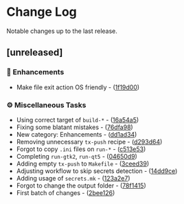 # Change Log

Notable changes up to the last release.

## [unreleased]

### 🚀  Enhancements

- Make file exit action OS friendly - ([1f19d00](https://github.com/HeidiSQL/HeidiSQL/commit/1f19d004905a39a6a1d49df698bd4194735aa29c))

### ⚙️ Miscellaneous Tasks

- Using correct target of `build-*` - ([16a54a5](https://github.com/HeidiSQL/HeidiSQL/commit/16a54a57aa6974c819801c3e304367fab7ec07af))
- Fixing some blatant mistakes - ([76dfa98](https://github.com/HeidiSQL/HeidiSQL/commit/76dfa98217d4eabaf30e96a938fb982fdabb221d))
- New category: Enhancements - ([dd1ad34](https://github.com/HeidiSQL/HeidiSQL/commit/dd1ad34317215a16178fc6bf5de04146358e29aa))
- Removing unnecessary `tx-push` recipe - ([d293d64](https://github.com/HeidiSQL/HeidiSQL/commit/d293d648d8cc933d01e269619cc041f2833b6a3f))
- Forgot to copy `.ini` files on `run-*` - ([c513e53](https://github.com/HeidiSQL/HeidiSQL/commit/c513e535d916d414312481828bdc5a241047a7db))
- Completing `run-gtk2`, `run-qt5` - ([04650d9](https://github.com/HeidiSQL/HeidiSQL/commit/04650d93a7c0a24e8c53b800791b9511d6a1bb30))
- Adding empty `tx-push` to `Makefile` - ([3ceed39](https://github.com/HeidiSQL/HeidiSQL/commit/3ceed3936c24f3b9034b558a16c490f826c90b34))
- Adjusting workflow to skip secrets detection - ([14dd9ce](https://github.com/HeidiSQL/HeidiSQL/commit/14dd9ce9a590e9e1a768f32db1dcb6412c857eab))
- Adding usage of `secrets.mk` - ([123a2e7](https://github.com/HeidiSQL/HeidiSQL/commit/123a2e7d36f0478cd8e9ce24b6c25ed85386517b))
- Forgot to change the output folder - ([78f1415](https://github.com/HeidiSQL/HeidiSQL/commit/78f1415c210c9bea2fdb0edf27cfa1dd89909f15))
- First batch of changes - ([2bee126](https://github.com/HeidiSQL/HeidiSQL/commit/2bee126353676a3387cfd10ae4f348a2488e5938))



